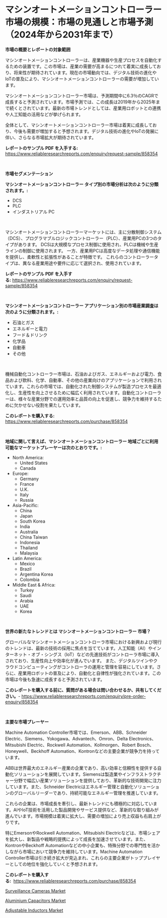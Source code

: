 <p><h1>マシンオートメーションコントローラー市場の規模：市場の見通しと市場予測（2024年から2031年まで）</h1></p><p><strong>市場の概要とレポートの対象範囲</strong></p>
<p><p>マシンオートメーションコントローラーは、産業機器や生産プロセスを自動化するための装置です。この市場は、産業の需要が高まるにつれて着実に成長しており、将来性が期待されています。現在の市場動向では、デジタル技術の進化やIoTの普及により、マシンオートメーションコントローラーの需要が増加しています。</p><p>マシンオートメーションコントローラー市場は、予測期間中に6.3％のCAGRで成長すると予測されています。市場予測では、この成長は2019年から2025年まで続くとされています。最新の市場トレンドとしては、産業用ロボットとの連携や人工知能の活用などが挙げられます。</p><p>全体として、マシンオートメーションコントローラー市場は着実に成長しており、今後も需要が増加すると予想されます。デジタル技術の進化やIoTの発展に伴い、さらなる市場拡大が期待されています。</p></p>
<p><strong>レポートのサンプル PDF を入手する:</strong> <a href="https://www.reliableresearchreports.com/enquiry/request-sample/858354">https://www.reliableresearchreports.com/enquiry/request-sample/858354</a></p>
<p>&nbsp;</p>
<p><strong>市場セグメンテーション</strong></p>
<p><strong>マシンオートメーションコントローラー タイプ別の市場分析は次のように分類されます。:</strong></p>
<p><ul><li>DCS</li><li>PLC</li><li>インダストリアル PC</li></ul></p>
<p>&nbsp;</p>
<p><p>マシンオートメーションコントローラーマーケットには、主に分散制御システム（DCS）、プログラマブルロジックコントローラー（PLC）、産業用PCの3つのタイプがあります。 DCSは大規模なプロセス制御に使用され、PLCは機械や生産ラインの制御に使用されます。 一方、産業用PCは高度なデータ処理や通信機能を提供し、柔軟性と拡張性があることが特徴です。 これらのコントローラータイプは、異なる産業用途や要件に応じて選択され、使用されています。</p></p>
<p><strong>レポートのサンプル PDF を入手する:</strong>&nbsp;<a href="https://www.reliableresearchreports.com/enquiry/request-sample/858354">https://www.reliableresearchreports.com/enquiry/request-sample/858354</a></p>
<p>&nbsp;</p>
<p><strong> マシンオートメーションコントローラー アプリケーション別の市場産業調査は次のように分類されます。:</strong></p>
<p><ul><li>石油とガス</li><li>エネルギーと電力</li><li>フード＆ドリンク</li><li>化学品</li><li>自動車</li><li>その他</li></ul></p>
<p>&nbsp;</p>
<p><p>機械自動化コントローラー市場は、石油およびガス、エネルギーおよび電力、食品および飲料、化学、自動車、その他の産業向けのアプリケーションで利用されています。これらの市場では、自動化された制御システムが製造プロセスを最適化し、生産性を向上させるために幅広く利用されています。自動化コントローラーは、様々な産業分野での運用効率と品質の向上を促進し、競争力を維持するために欠かせない役割を果たしています。</p></p>
<p><strong>このレポートを購入する:</strong>&nbsp; <a href="https://www.reliableresearchreports.com/purchase/858354">https://www.reliableresearchreports.com/purchase/858354</a></p>
<p>&nbsp;</p>
<p><strong>地域に関して言えば、マシンオートメーションコントローラー 地域ごとに利用可能なマーケットプレーヤーは次のとおりです。:</strong></p>
<p><ul>
    <li>
        North America:
        <ul>
            <li>United States</li>
            <li>Canada</li>
        </ul>
    </li>
    <li>
        Europe:
        <ul>
            <li>Germany</li>
            <li>France</li>
            <li>U.K.</li>
            <li>Italy</li>
            <li>Russia</li>
        </ul>
    </li>
    <li>
        Asia-Pacific:
        <ul>
            <li>China</li>
            <li>Japan</li>
            <li>South Korea</li>
            <li>India</li>
            <li>Australia</li>
            <li>China Taiwan</li>
            <li>Indonesia</li>
            <li>Thailand</li>
            <li>Malaysia</li>
        </ul>
    </li>
    <li>
        Latin America:
        <ul>
            <li>Mexico</li>
            <li>Brazil</li>
            <li>Argentina Korea</li>
            <li>Colombia</li>
        </ul>
    </li>
    <li>
        Middle East & Africa:
        <ul>
            <li>Turkey</li>
            <li>Saudi</li>
            <li>Arabia</li>
            <li>UAE</li>
            <li>Korea</li>
        </ul>
    </li>
    </ul></p>
<p>&nbsp;</p>
<p><strong>世界の新たなトレンドとは マシンオートメーションコントローラー 市場？</strong></p>
<p><p>グローバルなマシンオートメーションコントローラ市場における新興および現行のトレンドは、最新の技術の採用に焦点を当てています。人工知能（AI）やインターネット・オブ・シングス（IoT）などの先進技術がコントローラ市場に導入されており、生産性向上や効率化が進んでいます。 また、デジタルツインやクラウドコンピューティングがコントローラの運用と管理を容易にしています。さらに、産業用ロボットの普及により、自動化と自律性が強化されています。この市場は今後も急速に成長すると予測されています。</p></p>
<p><strong>このレポートを購入する前に、質問がある場合は問い合わせるか、共有してください。</strong>- <a href="https://www.reliableresearchreports.com/enquiry/pre-order-enquiry/858354">https://www.reliableresearchreports.com/enquiry/pre-order-enquiry/858354</a></p>
<p>&nbsp;</p>
<p><strong>主要な市場プレーヤー</strong></p>
<p><p>Machine Automation Controller市場では、Emerson、ABB、Schneider Electric、Siemens、Yokogawa、Advantech、Omron、Delta Electronics、Mitsubishi Electric、Rockwell Automation、Kollmorgen、Robert Bosch、Honeywell、Beckhoff Automation、Kontronなどの主要企業が競争力を持っています。</p><p>ABBは世界最大のエネルギー産業の企業であり、高い効率と信頼性を提供する自動化ソリューションを展開しています。Siemensは製造業やインフラストラクチャー分野で幅広い産業ソリューションを提供しており、革新的な技術開発に注力しています。また、Schneider Electricはエネルギー管理と自動化ソリューションのグローバルリーダーであり、持続可能なエネルギー管理を推進しています。</p><p>これらの企業は、市場成長を牽引し、最新トレンドにも積極的に対応しています。AIやIoT技術を活用した製品開発やサービス提供など、革新的な取り組みが進んでいます。市場規模は着実に拡大し、需要の増加により売上収益も右肩上がりです。</p><p>特にEmersonやRockwell Automation、Mitsubishi Electricなどは、市場シェアを拡大し、新製品や戦略的提携によって成長を加速させています。また、KontronやBeckhoff Automationなどの中小企業も、特殊分野での専門性を活かしながら市場において競争力を維持しています。Machine Automation Controller市場は引き続き拡大が見込まれ、これらの主要企業がトッププレイヤーとしての地位を強化していくと予想されます。</p></p>
<p><strong>このレポートを購入する:</strong>&nbsp;&nbsp;<a href="https://www.reliableresearchreports.com/purchase/858354">https://www.reliableresearchreports.com/purchase/858354</a></p>
<p><p><a href="https://github.com/dimitrishawkinswaynenp91rgz/Market-Research-Report-List-2/blob/main/surveillance-cameras-market.md">Surveillance Cameras Market</a></p><p><a href="https://github.com/pizolina/Market-Research-Report-List-3/blob/main/aluminium-capacitors-market.md">Aluminium Capacitors Market</a></p><p><a href="https://github.com/danielneavesallisons03mba/Market-Research-Report-List-1/blob/main/adjustable-inductors-market.md">Adjustable Inductors Market</a></p></p>